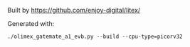 Built by https://github.com/enjoy-digital/litex/

Generated with:

```
./olimex_gatemate_a1_evb.py --build --cpu-type=picorv32
```
